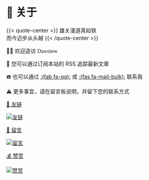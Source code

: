 # 🏡 关于


{{< quote-center >}}
雄关漫道真如铁<br>
而今迈步从头越
{{< /quote-center >}}

👏🏻 欢迎造访 <font face="LXGW WenKai Screen" > Dawniew </font>

💬 您可以通过订阅本站的 RSS 追踪最新文章

☎️ 也可以通过 [:(fab fa-qq):](http://wpa.qq.com/msgrd?v=3&uin=1337253857&site=qg&menu=yes) 或 [:(fas fa-mail-bulk):](mailto:ralvine@163.com) 联系我

⚠️ 更多事宜，请在留言板说明，并留下您的联系方式

<div class="subpage-box">
  <div class="subpage-box-cover">
    <a href="https://blog.ralvines.top/about/friend/" data-pjax-state="">
      <p class="image-caption">🤝 友链</p>
      <img alt="友链" data-src="" src="https://z1.ax1x.com/2023/10/30/pim0tG8.png" data-loaded="true">
    </a>
  </div>
  <div class="subpage-box-cover">
    <a href="https://blog.ralvines.top/about/board/" data-pjax-state="">
      <p class="image-caption">📰 留言</p>
      <img alt="留言" data-src="" src="https://z1.ax1x.com/2023/10/30/pim0YPf.png" data-loaded="true">
    </a>
  </div>
  <div class="subpage-box-cover">
    <a href="https://blog.ralvines.top/about/praise/" data-pjax-state="">
      <p class="image-caption">💰 赞赏</p>
      <img alt="赞赏" data-src="" src="https://z1.ax1x.com/2023/10/30/pim0GIP.png" data-loaded="true">
    </a>
  </div>
</div>





